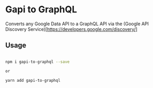 # Gapi to GraphQL 

Converts any Google Data API to a GraphQL API via the (Google API Discovery Service)[https://developers.google.com/discovery/]

## Usage

```bash

npm i gapi-to-graphql --save

or 

yarn add gapi-to-graphql 
``` 

 